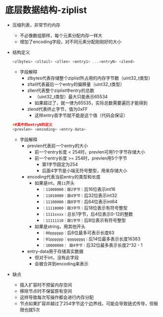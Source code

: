 # 底层数据结构-ziplist

- 压缩列表，非常节约内存
    - 不必像数组那样，每个元素分配内存一样大
    - 增加了encoding字段，对不同元素分配刚刚好的大小

- 结构定义
    ```c++
    <zlbytes> <zltail> <zllen> <entry1> ...<entryN> <zlend>
    ```
    - 字段解释
        - zlbytes代表存储整个ziplist所占用的内存字节数（uint32_t类型）
        - zltail代表最后一个entry的偏移量（uint32_t类型）
        - zllen代表整个ziplist中entry的总数
            - （uint32_t类型）最大只能表示65534
            - 如果超过了，就一律为65535，实际总数需要遍历才能得到
        - zlend代表终止字节，值为0xFF
            - 这样entry首字节就不能是这个值（代码会保证）
    ```c++
    ##其中的entryN的定义
    <prevlen> <encoding> <entry-data>
    ```
    - 字段解释
        - prevlen代表前一个entry的大小
            - 前一个entry长度 < 254时，prevlen可用1个字节存储大小
            - 前一个entry长度 >= 254时，prevlen用5个字节
                - 第1字节固定为254
                - 后面4字节是小端无符号整型，用来存储大小
        - encoding代表当前entry的类型和长度
            - 如果是int，用`11`开头
                - `｜11000000｜跟2字节｜`后16位表示int16
                - `｜11010000｜跟4字节｜`后32位表示int32
                - `｜11100000｜跟8字节｜`后64位表示int64
                - `｜11110000｜跟3字节｜`后18位表示有符号整型
                - `｜1111xxxx｜`总长1字节，后4位表示0-12的整数
                - `｜11111110｜跟1字节｜`后8位表示有符号整型
            - 如果是string，用其他开头
                - `｜00pppppp｜`后6位最多可表示长度63
                - `｜01pppppp｜qqqqqqqq｜`后14位最多表示长度16383
                - `｜10000000｜ 跟4字节｜`后32位最多表示长度2^32 - 1
        - entry-data用于存储真实数据
            - 但对于int，没有此字段
            - 会被合并到encoding来表示

- 缺点
    - 插入扩容时不预留内存空间
    - 移除节点时不保留原有空间
    - 这样导致每次写操作都会进行内存分配
    - 节点如果扩容并越过了254字节这个边界线，可能会导致链式传导，但极限也就5次